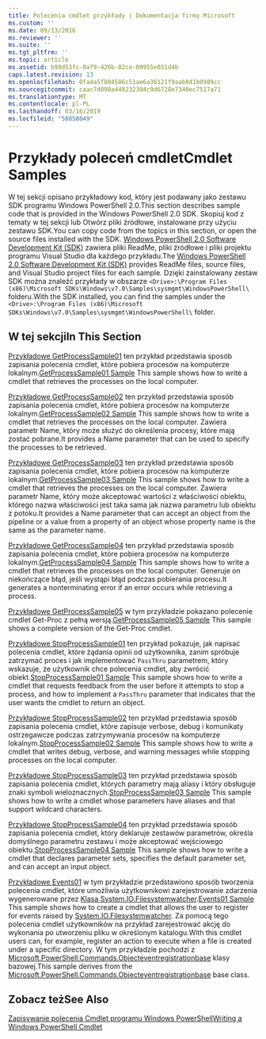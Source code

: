 ```yaml
---
title: Polecenia cmdlet przykłady | Dokumentacja firmy Microsoft
ms.custom: ''
ms.date: 09/13/2016
ms.reviewer: ''
ms.suite: ''
ms.tgt_pltfrm: ''
ms.topic: article
ms.assetid: b99d53fc-0af9-426b-82ce-09955e031d4b
caps.latest.revision: 13
ms.openlocfilehash: 0fa4a5f804586c51ae6a36121f9aab041b0989cc
ms.sourcegitcommit: caac7d098a448232304c9d6728e7340ec7517a71
ms.translationtype: MT
ms.contentlocale: pl-PL
ms.lasthandoff: 03/16/2019
ms.locfileid: "58058049"
---
```

# <a name="cmdlet-samples"></a><span data-ttu-id="fe08d-102">Przykłady poleceń cmdlet</span><span class="sxs-lookup"><span data-stu-id="fe08d-102">Cmdlet Samples</span></span>

<span data-ttu-id="fe08d-103">W tej sekcji opisano przykładowy kod, który jest podawany jako zestawu SDK programu Windows PowerShell 2.0.</span><span class="sxs-lookup"><span data-stu-id="fe08d-103">This section describes sample code that is provided in the Windows PowerShell 2.0 SDK.</span></span> <span data-ttu-id="fe08d-104">Skopiuj kod z tematy w tej sekcji lub Otwórz pliki źródłowe, instalowane przy użyciu zestawu SDK.</span><span class="sxs-lookup"><span data-stu-id="fe08d-104">You can copy code from the topics in this section, or open the source files installed with the SDK.</span></span> <span data-ttu-id="fe08d-105">[Windows PowerShell 2.0 Software Development Kit (SDK)](https://www.microsoft.com/en-us/download/details.aspx?id=2560) zawiera pliki ReadMe, pliki źródłowe i pliki projektu programu Visual Studio dla każdego przykładu.</span><span class="sxs-lookup"><span data-stu-id="fe08d-105">The [Windows PowerShell 2.0 Software Development Kit (SDK)](https://www.microsoft.com/en-us/download/details.aspx?id=2560) provides ReadMe files, source files, and Visual Studio project files for each sample.</span></span> <span data-ttu-id="fe08d-106">Dzięki zainstalowany zestaw SDK można znaleźć przykłady w obszarze `<Drive>:\Program Files (x86)\Microsoft SDKs\Windows\v7.0\Samples\sysmgmt\WindowsPowerShell\` folderu.</span><span class="sxs-lookup"><span data-stu-id="fe08d-106">With the SDK installed, you can find the samples under the `<Drive>:\Program Files (x86)\Microsoft SDKs\Windows\v7.0\Samples\sysmgmt\WindowsPowerShell\` folder.</span></span>

## <a name="in-this-section"></a><span data-ttu-id="fe08d-107">W tej sekcji</span><span class="sxs-lookup"><span data-stu-id="fe08d-107">In This Section</span></span>

<span data-ttu-id="fe08d-108">[Przykładowe GetProcessSample01](./getprocesssample01-sample.md) ten przykład przedstawia sposób zapisania polecenia cmdlet, które pobiera procesów na komputerze lokalnym.</span><span class="sxs-lookup"><span data-stu-id="fe08d-108">[GetProcessSample01 Sample](./getprocesssample01-sample.md) This sample shows how to write a cmdlet that retrieves the processes on the local computer.</span></span>

<span data-ttu-id="fe08d-109">[Przykładowe GetProcessSample02](./getprocesssample02-sample.md) ten przykład przedstawia sposób zapisania polecenia cmdlet, które pobiera procesów na komputerze lokalnym.</span><span class="sxs-lookup"><span data-stu-id="fe08d-109">[GetProcessSample02 Sample](./getprocesssample02-sample.md) This sample shows how to write a cmdlet that retrieves the processes on the local computer.</span></span> <span data-ttu-id="fe08d-110">Zawiera parametr Name, który może służyć do określenia procesy, które mają zostać pobrane.</span><span class="sxs-lookup"><span data-stu-id="fe08d-110">It provides a Name parameter that can be used to specify the processes to be retrieved.</span></span>

<span data-ttu-id="fe08d-111">[Przykładowe GetProcessSample03](./getprocesssample03-sample.md) ten przykład przedstawia sposób zapisania polecenia cmdlet, które pobiera procesów na komputerze lokalnym.</span><span class="sxs-lookup"><span data-stu-id="fe08d-111">[GetProcessSample03 Sample](./getprocesssample03-sample.md) This sample shows how to write a cmdlet that retrieves the processes on the local computer.</span></span> <span data-ttu-id="fe08d-112">Zawiera parametr Name, który może akceptować wartości z właściwości obiektu, którego nazwa właściwości jest taka sama jak nazwa parametru lub obiektu z potoku.</span><span class="sxs-lookup"><span data-stu-id="fe08d-112">It provides a Name parameter that can accept an object from the pipeline or a value from a property of an object whose property name is the same as the parameter name.</span></span>

<span data-ttu-id="fe08d-113">[Przykładowe GetProcessSample04](./getprocesssample04-sample.md) ten przykład przedstawia sposób zapisania polecenia cmdlet, które pobiera procesów na komputerze lokalnym.</span><span class="sxs-lookup"><span data-stu-id="fe08d-113">[GetProcessSample04 Sample](./getprocesssample04-sample.md) This sample shows how to write a cmdlet that retrieves the processes on the local computer.</span></span> <span data-ttu-id="fe08d-114">Generuje on niekończące błąd, jeśli wystąpi błąd podczas pobierania procesu.</span><span class="sxs-lookup"><span data-stu-id="fe08d-114">It generates a nonterminating error if an error occurs while retrieving a process.</span></span>

<span data-ttu-id="fe08d-115">[Przykładowe GetProcessSample05](./getprocesssample05-sample.md) w tym przykładzie pokazano polecenie cmdlet Get-Proc z pełną wersją.</span><span class="sxs-lookup"><span data-stu-id="fe08d-115">[GetProcessSample05 Sample](./getprocesssample05-sample.md) This sample shows a complete version of the Get-Proc cmdlet.</span></span>

<span data-ttu-id="fe08d-116">[Przykładowe StopProcessSample01](./stopprocesssample01-sample.md) ten przykład pokazuje, jak napisać polecenia cmdlet, które żądania opinii od użytkownika, zanim spróbuje zatrzymać proces i jak implementować `PassThru` parametrem, który wskazuje, że użytkownik chce polecenia cmdlet, aby zwrócić obiekt.</span><span class="sxs-lookup"><span data-stu-id="fe08d-116">[StopProcessSample01 Sample](./stopprocesssample01-sample.md) This sample shows how to write a cmdlet that requests feedback from the user before it attempts to stop a process, and how to implement a `PassThru` parameter that indicates that the user wants the cmdlet to return an object.</span></span>

<span data-ttu-id="fe08d-117">[Przykładowe StopProcessSample02](./stopprocesssample02-sample.md) ten przykład przedstawia sposób zapisania polecenia cmdlet, które zapisuje verbose, debug i komunikaty ostrzegawcze podczas zatrzymywania procesów na komputerze lokalnym.</span><span class="sxs-lookup"><span data-stu-id="fe08d-117">[StopProcessSample02 Sample](./stopprocesssample02-sample.md) This sample shows how to write a cmdlet that writes debug, verbose, and warning messages while stopping processes on the local computer.</span></span>

<span data-ttu-id="fe08d-118">[Przykładowe StopProcessSample03](./stopprocesssample03-sample.md) ten przykład przedstawia sposób zapisania polecenia cmdlet, których parametry mają aliasy i który obsługuje znaki symboli wieloznacznych.</span><span class="sxs-lookup"><span data-stu-id="fe08d-118">[StopProcessSample03 Sample](./stopprocesssample03-sample.md) This sample shows how to write a cmdlet whose parameters have aliases and that support wildcard characters.</span></span>

<span data-ttu-id="fe08d-119">[Przykładowe StopProcessSample04](./stopprocesssample04-sample.md) ten przykład przedstawia sposób zapisania polecenia cmdlet, który deklaruje zestawów parametrów, określa domyślnego parametru zestawu i może akceptować wejściowego obiektu.</span><span class="sxs-lookup"><span data-stu-id="fe08d-119">[StopProcessSample04 Sample](./stopprocesssample04-sample.md) This sample shows how to write a cmdlet that declares parameter sets, specifies the default parameter set, and can accept an input object.</span></span>

<span data-ttu-id="fe08d-120">[Przykładowe Events01](./events01-sample.md) w tym przykładzie przedstawiono sposób tworzenia polecenia cmdlet, które umożliwia użytkownikowi zarejestrowanie zdarzenia wygenerowane przez [Klasa System.IO.Filesystemwatcher](/dotnet/api/System.IO.FileSystemWatcher).</span><span class="sxs-lookup"><span data-stu-id="fe08d-120">[Events01 Sample](./events01-sample.md) This sample shows how to create a cmdlet that allows the user to register for events raised by [System.IO.Filesystemwatcher](/dotnet/api/System.IO.FileSystemWatcher).</span></span> <span data-ttu-id="fe08d-121">Za pomocą tego polecenia cmdlet użytkowników na przykład zarejestrować akcję do wykonania po utworzeniu pliku w określonym katalogu.</span><span class="sxs-lookup"><span data-stu-id="fe08d-121">With this cmdlet users can, for example, register an action to execute when a file is created under a specific directory.</span></span> <span data-ttu-id="fe08d-122">W tym przykładzie pochodzi z [Microsoft.PowerShell.Commands.Objecteventregistrationbase](/dotnet/api/Microsoft.PowerShell.Commands.ObjectEventRegistrationBase) klasy bazowej.</span><span class="sxs-lookup"><span data-stu-id="fe08d-122">This sample derives from the [Microsoft.PowerShell.Commands.Objecteventregistrationbase](/dotnet/api/Microsoft.PowerShell.Commands.ObjectEventRegistrationBase) base class.</span></span>

## <a name="see-also"></a><span data-ttu-id="fe08d-123">Zobacz też</span><span class="sxs-lookup"><span data-stu-id="fe08d-123">See Also</span></span>

[<span data-ttu-id="fe08d-124">Zapisywanie polecenia Cmdlet programu Windows PowerShell</span><span class="sxs-lookup"><span data-stu-id="fe08d-124">Writing a Windows PowerShell Cmdlet</span></span>](./writing-a-windows-powershell-cmdlet.md)
